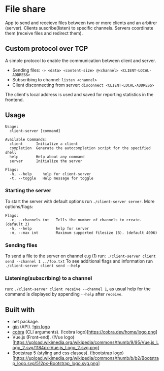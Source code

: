 # File share 
App to send and receieve files between two or more clients and an arbitrer (server).
Clients suscribe(listen) to specific channels.
Servers coordinate them (receive files and redirect them).

## Custom protocol over TCP
A simple protocol to enable the communication between client and server.
* Sending files: `-> <data> <content-size> @<channel> <CLIENT-LOCAL-ADDRESS>` 
* Subscribing to channel: `listen <channel>`
* Client disconnecting from server: `disconnect <CLIENT-LOCAL-ADDRESS>`

The client's local address is used and saved for reporting statistics in the frontend.

## Usage
```
Usage:
  client-server [command]

Available Commands:
  client      Initialize a client
  completion  Generate the autocompletion script for the specified shell
  help        Help about any command
  server      Initialize the server

Flags:
  -h, --help     help for client-server
  -t, --toggle   Help message for toggle
```
### Starting the server
To start the server with default options run `./client-server server`. 
More options/flags:
```
Flags:
  -c, --channels int   Tells the number of channels to create. (default 3)
  -h, --help           help for server
  -m, --max int        Maximum supported filesize (B). (default 4096)
```
### Sending files 
To send a file to the server on channel e.g (1) run: `./client-server client send --channel 1 ../foo.txt`
To see additional flags and information run `./client-server client send --help`
### Listening(subscribing) to a channel
run: `./client-server client receive --channel 1`, as usual help for the command is displayed by appending `--help` after `receive`.

## Built with
* net package.
* [gin](https://github.com/gin-gonic/gin) (API).
	[!gin logo](https://raw.githubusercontent.com/gin-gonic/logo/master/color.png)
* [cobra](https://cobra.dev/) (CLI arguments).
	(!cobra logo)[https://cobra.dev/home/logo.png]
* Vue.js (Front-end).
	(!Vue logo)[https://upload.wikimedia.org/wikipedia/commons/thumb/9/95/Vue.js_Logo_2.svg/1184px-Vue.js_Logo_2.svg.png]
* Bootstrap 5 (styling and css classes).
	(!bootstrap logo)[https://upload.wikimedia.org/wikipedia/commons/thumb/b/b2/Bootstrap_logo.svg/512px-Bootstrap_logo.svg.png]
